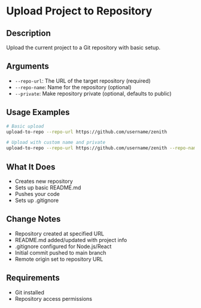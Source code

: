 # Upload Project to Repository

## Description
Upload the current project to a Git repository with basic setup.

## Arguments
- `--repo-url`: The URL of the target repository (required)
- `--repo-name`: Name for the repository (optional)
- `--private`: Make repository private (optional, defaults to public)

## Usage Examples
```bash
# Basic upload
upload-to-repo --repo-url https://github.com/username/zenith

# Upload with custom name and private
upload-to-repo --repo-url https://github.com/username/zenith --repo-name "Zenith App" --private
```

## What It Does
- Creates new repository
- Sets up basic README.md
- Pushes your code
- Sets up .gitignore

## Change Notes
- Repository created at specified URL
- README.md added/updated with project info
- .gitignore configured for Node.js/React
- Initial commit pushed to main branch
- Remote origin set to repository URL

## Requirements
- Git installed
- Repository access permissions
